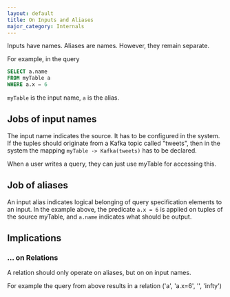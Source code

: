```yaml
---
layout: default
title: On Inputs and Aliases
major_category: Internals
---
```


Inputs have names. Aliases are names. However, they remain separate.

For example, in the query

```sql
SELECT a.name
FROM myTable a
WHERE a.x = 6
```

`myTable` is the input name, `a` is the alias.

## Jobs of input names

The input name indicates the source. It has to be configured in the system. If the tuples should originate from a Kafka topic called "tweets", then in the system the mapping `myTable -> Kafka(tweets)` has to be declared.

When a user writes a query, they can just use myTable for accessing this.

## Job of aliases

An input alias indicates logical belonging of query specification elements to an input. In the example above, the predicate `a.x = 6` is applied on tuples of the source myTable, and `a.name` indicates what should be output.

## Implications

### ... on Relations

A relation should only operate on aliases, but on on input names.

For example the query from above results in a relation ('a', 'a.x=6', '', 'infty')